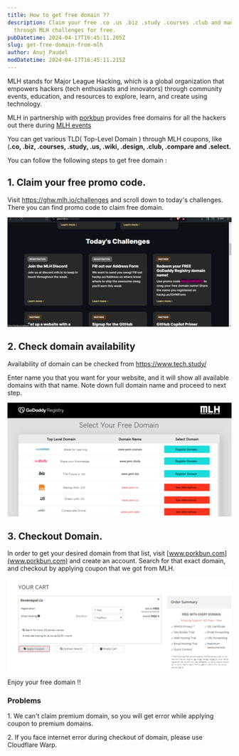 ```yaml
---
title: How to get free domain ??
description: Claim your free .co .us .biz .study .courses .club and many more
  through MLH challenges for free.
pubDatetime: 2024-04-17T16:45:11.205Z
slug: get-free-domain-from-mlh
author: Anuj Paudel
modDatetime: 2024-04-17T16:45:11.215Z
---
```

MLH stands for Major League Hacking, which is a global organization that empowers hackers (tech enthusiasts and innovators) through community events, education, and resources to explore, learn, and create using technology.

M﻿LH in partnership with [porkbun](www.porkbun.com) provides free domains for all the hackers out there during [MLH events](https://mlh.io/events)

You can get various TLD( Top-Level Domain )  through MLH coupons, like (**.co, .biz, .courses, .study, .us, .wiki, .design, .club, .compare and .select.** 

You can follow the following steps to get free domain : 

## 1﻿. Claim your free promo code.

Visit <https://ghw.mlh.io/challenges> and scroll down to today's challenges. There you can find promo code to claim free domain.

![challenges of MLH event's from where we can claim out free coupon](../../assets/screenshot-2024-04-17-103418.png "MLH's coupon code for free doma")

## 2. Check domain availability

Availability of domain can be checked from <https://www.tech.study/>

Enter name you that you want for your website, and it will show all available domains with that name. Note down full domain name and proceed to next step. 

![list showing available domains that we can claim for free in tech.study](../../assets/screenshot-2024-04-17-103912.png "domain availability check in tech.study")

## 3. Checkout Domain.

In order to get your desired domain from that list, visit [www.porkbun.com](www.porkbun.com) and create an account.
Search for that exact domain, and checkout by applying coupon that we got from MLH.

![checkout page for domain after applying cupon](../../assets/screenshot-2024-04-17-104746.png "checkout page of domain ")

Enjoy your free domain !!

### Problems

1﻿. We can't claim premium domain, so you will get error while applying coupon to premium domains.

2﻿. If you face internet error during checkout of domain, please use Cloudflare Warp.